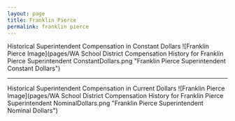 ```yaml
---
layout: page
title: Franklin Pierce
permalink: franklin pierce
---
```



Historical Superintendent Compensation in Constant Dollars
![Franklin Pierce Image](pages/WA School District Compensation History for Franklin Pierce Superintendent ConstantDollars.png "Franklin Pierce Superintendent Constant Dollars")

___

Historical Superintendent Compensation in Current Dollars
![Franklin Pierce Image](pages/WA School District Compensation History for Franklin Pierce Superintendent NominalDollars.png "Franklin Pierce Superintendent Nominal Dollars")